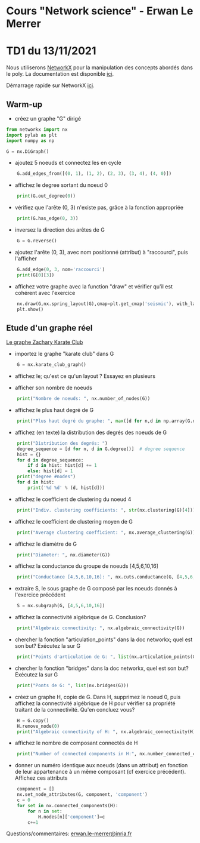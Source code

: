 # Cours "Network science" - Erwan Le Merrer
# TD1 du 13/11/2021

Nous utiliserons [NetworkX](https://networkx.github.io/) pour la manipulation des concepts abordés dans le poly.
La documentation est disponible [ici](https://networkx.github.io/documentation/stable/index.html).

Démarrage rapide sur NetworkX [ici](https://networkx.github.io/documentation/stable/tutorial.html).

## Warm-up
* créez un graphe "G" dirigé

```python
from networkx import nx
import pylab as plt
import numpy as np

G = nx.DiGraph()
```

* ajoutez 5 noeuds et connectez les en cycle

```python
    G.add_edges_from([(0, 1), (1, 2), (2, 3), (3, 4), (4, 0)])
```

* affichez le degree sortant du noeud 0

```python
    print(G.out_degree(0))
```

* vérifiez que l'arête (0, 3) n'existe pas, grâce à la fonction appropriée

```python
    print(G.has_edge(0, 3))
```

* inversez la direction des arêtes de G

```python
    G = G.reverse()

```
* ajoutez l'arête (0, 3), avec nom positionné (attribut) à "raccourci", puis l'afficher

```python
    G.add_edge(0, 3, nom='raccourci')
    print(G[0][3])
```

* affichez votre graphe avec la function "draw" et vérifier qu'il est cohérent avec l'exercice

```python
    nx.draw(G,nx.spring_layout(G),cmap=plt.get_cmap('seismic'), with_labels=True)
    plt.show()
```

## Etude d'un graphe réel

[Le graphe Zachary Karate Club](http://konect.uni-koblenz.de/networks/ucidata-zachary)

* importez le graphe "karate club" dans G

```python
    G = nx.karate_club_graph()
```
* affichez le; qu'est ce qu'un layout ? Essayez en plusieurs

* afficher son nombre de noeuds

```python
    print("Nombre de noeuds: ", nx.number_of_nodes(G))
```
* affichez le plus haut degré de G

```python
    print("Plus haut degré du graphe: ", max([d for n,d in np.array(G.degree)]))
```
* affichez (en texte) la distribution des degrés des noeuds de G

```python
    print("Distribution des degrés: ")
    degree_sequence = [d for n, d in G.degree()]  # degree sequence
    hist = {}
    for d in degree_sequence:
        if d in hist: hist[d] += 1
        else: hist[d] = 1
    print("degree #nodes")
    for d in hist:
        print('%d %d' % (d, hist[d]))
```
* affichez le coefficient de clustering du noeud 4

```python
    print("Indiv. clustering coefficients: ", str(nx.clustering(G)[4]))

```
* affichez le coefficient de clustering moyen de G

```python
    print("Average clustering coefficient: ", nx.average_clustering(G))
```
* affichez le diamètre de G

```python
    print("Diameter: ", nx.diameter(G))
```
* affichez la conductance du groupe de noeuds [4,5,6,10,16]

```python
    print("Conductance [4,5,6,10,16]: ", nx.cuts.conductance(G, [4,5,6,10,16]))
```

* extraire S, le sous graphe de G composé par les noeuds donnés à l'exercice précédent

```python
    S = nx.subgraph(G, [4,5,6,10,16])
```

* affichez la connectivité algébrique de G. Conclusion?

```python
    print("Algebraic connectivity: ", nx.algebraic_connectivity(G))
```
* chercher la fonction "articulation_points" dans la doc networkx; quel est son but? Exécutez la sur G

```python
    print("Points d'articulation de G: ", list(nx.articulation_points(G)))
```
* chercher la fonction "bridges" dans la doc networkx, quel est son but? Exécutez la sur G

```python
    print("Ponts de G: ", list(nx.bridges(G)))

```
* créez un graphe H, copie de G. Dans H, supprimez le noeud 0, puis affichez la connectivité algébrique de H pour vérifier sa propriété traitant de la connectivité. Qu'en concluez vous?

```python
    H = G.copy()
    H.remove_node(0)
    print("Algebraic connectivity of H: ", nx.algebraic_connectivity(H))
```
* affichez le nombre de composant connectés de H

```python
    print("Number of connected components in H:", nx.number_connected_components(H))
```
* donner un numéro identique aux noeuds (dans un attribut) en fonction de leur appartenance à un même composant (cf exercice précédent). Affichez ces attributs

```python
    component = []
    nx.set_node_attributes(G, component, 'component')
    c = 0
    for set in nx.connected_components(H):
        for n in set:
            H.nodes[n]['component']=c
        c+=1
```

Questions/commentaires: erwan.le-merrer@inria.fr
